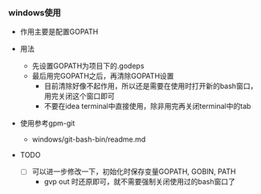 ### windows使用
 * 作用主要是配置GOPATH
 * 用法
   + 先设置GOPATH为项目下的.godeps
   + 最后用完GOPATH之后，再清除GOPATH设置
      - 目前清除好像不起作用，所以还是需要在使用时打开新的bash窗口，用完关闭这个窗口即可
      - 不要在idea terminal中直接使用，除非用完再关闭terminal中的tab
      
      
 * 使用参考gpm-git
   + windows/git-bash-bin/readme.md
   
 * TODO
   + [ ] 可以进一步修改一下，初始化时保存变量GOPATH, GOBIN, PATH
      - gvp out 时还原即可，就不需要强制关闭使用过的bash窗口了